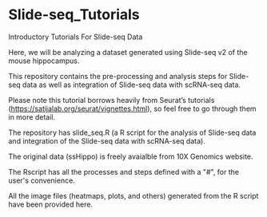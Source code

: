 # Slide-seq_Tutorials
Introductory Tutorials For Slide-seq Data

Here, we will be analyzing a dataset generated using Slide-seq v2 of the mouse hippocampus.

This repository contains the pre-processing and analysis steps for Slide-seq data as well as integration of Slide-seq data with scRNA-seq data.

Please note this tutorial borrows heavily from Seurat’s tutorials (https://satijalab.org/seurat/vignettes.html), so feel free to go through them in more detail.

The repository has slide_seq.R (a R script for the analysis of Slide-seq data and integration of the Slide-seq data with scRNA-seq data).

The original data (ssHippo) is freely avaialble from 10X Genomics website.

The Rscript has all the processes and steps defined with a "#", for the user's convenience.

All the image files (heatmaps, plots, and others) generated from the R script have been provided here.
